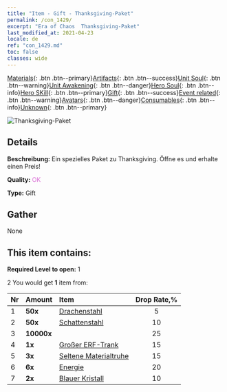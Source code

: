 ```yaml
---
title: "Item - Gift - Thanksgiving-Paket"
permalink: /con_1429/
excerpt: "Era of Chaos  Thanksgiving-Paket"
last_modified_at: 2021-04-23
locale: de
ref: "con_1429.md"
toc: false
classes: wide
---
```

 [Materials](/ItemsDE/){: .btn .btn--primary}[Artifacts](/ItemsDE/Artifacts/){: .btn .btn--success}[Unit Soul](/ItemsDE/UnitSoul/){: .btn .btn--warning}[Unit Awakening](/ItemsDE/UnitAwakening/){: .btn .btn--danger}[Hero Soul](/ItemsDE/HeroSoul/){: .btn .btn--info}[Hero SKill](/ItemsDE/HeroSkill/){: .btn .btn--primary}[Gift](/ItemsDE/Gift/){: .btn .btn--success}[Event related](/ItemsDE/Events/){: .btn .btn--warning}[Avatars](/ItemsDE/Avatars/){: .btn .btn--danger}[Consumables](/ItemsDE/Consumables/){: .btn .btn--info}[Unknown](/ItemsDE/Unknown/){: .btn .btn--primary}

 ![Thanksgiving-Paket](/images/t/i_907043.png)

## Details
 **Beschreibung:** Ein spezielles Paket zu Thanksgiving. Öffne es und erhalte einen Preis!

 **Quality:** <span style="color: #DA70D6">OK</span>

 **Type:** Gift

## Gather

  None

## This item contains:

 **Required Level to open:** 1

 2 You would get **1** item  from:

  | Nr | Amount |     Item    | Drop Rate,% |
  |:---|:-------|:------------|:---------:|
  | 1 |  **50x** | [Drachenstahl](/ItemsDE/con_880/) | 5 | 
  | 2 |  **50x** | [Schattenstahl](/ItemsDE/con_881/) | 10 | 
  | 3 |  **10000x** | <i class="fas fa-coins"/> | 25 | 
  | 4 |  **1x** | [Großer ERF-Trank](/ItemsDE/con_702/) | 15 | 
  | 5 |  **3x** | [Seltene Materialtruhe](/ItemsDE/con_757/) | 15 | 
  | 6 |  **6x** | [Energie](/ItemsDE/con_900/) | 20 | 
  | 7 |  **2x** | [Blauer Kristall](/ItemsDE/con_716/) | 10 | 
